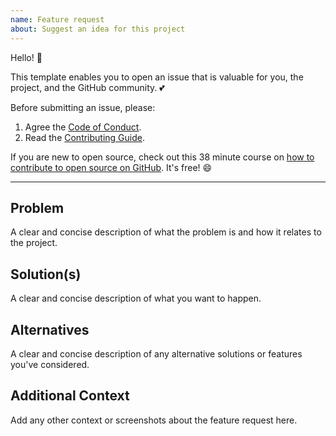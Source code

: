 ```yaml
---
name: Feature request
about: Suggest an idea for this project
---
```

Hello! :wave: 

This template enables you to open an issue that is valuable for you, the project, and the GitHub community. :two_hearts:

Before submitting an issue, please:
1. Agree the [Code of Conduct](/.github/CODE_OF_CONDUCT.md).
2. Read the [Contributing Guide](/.github/CONTRIBUTING.md).

If you are new to open source, check out this 38 minute course on [how to contribute to open source on GitHub](https://egghead.io/courses/how-to-contribute-to-an-open-source-project-on-github). It's free! :smile:

---

## Problem
A clear and concise description of what the problem is and how it relates to the project.

## Solution(s)
A clear and concise description of what you want to happen.

## Alternatives
A clear and concise description of any alternative solutions or features you've considered.

## Additional Context
Add any other context or screenshots about the feature request here.
